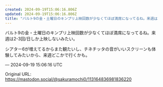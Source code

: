 ```yaml
---
created: 2024-09-19T15:06:16.806Z
updated: 2024-09-19T15:06:16.806Z
title: "バルト9の金・土曜日のキンプリ上映回数が少なくてほぼ満席になってるね。来週は2-[...]"
---
```


<p>バルト9の金・土曜日のキンプリ上映回数が少なくてほぼ満席になってるね。来週は2-3回/日しか上映しないみたい。</p><p>シアター6が増えてるからまた観たいし、チネチッタの音がいいスクリーンも体験してみたいから、来週どこかで行くかも。</p>

&mdash; 2024-09-19 15:06:16 UTC

Original URL: https://mastodon.social/@sakuramochi0/113164836981836220

